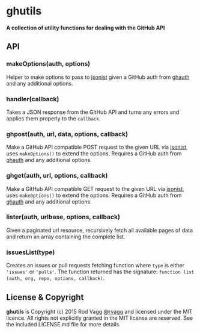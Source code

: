 # ghutils

**A collection of utility functions for dealing with the GitHub API**

## API

### makeOptions(auth, options)

Helper to make options to pass to [jsonist](http://github.com/rvagg/jsonist) given a GitHub auth from [ghauth](https://github.com/rvagg/ghauth) and any additional options.

### handler(callback)

Takes a JSON response from the GitHub API and turns any errors and applies them properly to the `callback`.

### ghpost(auth, url, data, options, callback)

Make a GitHub API compatible POST request to the given URL via [jsonist](http://github.com/rvagg/jsonist), uses `makeOptions()` to extend the options. Requires a GitHub auth from [ghauth](https://github.com/rvagg/ghauth) and any additional options.

### ghget(auth, url, options, callback)

Make a GitHub API compatible GET request to the given URL via [jsonist](http://github.com/rvagg/jsonist), uses `makeOptions()` to extend the options. Requires a GitHub auth from [ghauth](https://github.com/rvagg/ghauth) and any additional options.

### lister(auth, urlbase, options, callback)

Given a paginated url resource, recursively fetch all available pages of data and return an array containing the complete list.

### issuesList(type)

Creates an issues or pull requests fetching function where `type` is either `'issues'` or `'pulls'`. The function returned has the signature: `function list (auth, org, repo, options, callback)`.

## License & Copyright

**ghutils** is Copyright (c) 2015 Rod Vagg [@rvagg](https://twitter.com/rvagg) and licensed under the MIT licence. All rights not explicitly granted in the MIT license are reserved. See the included LICENSE.md file for more details.
